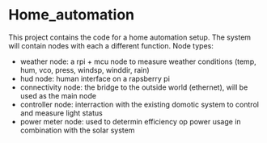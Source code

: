 # Home_automation

This project contains the code for a home automation setup. The system will contain nodes with each a different function.
Node types:
- weather node: a rpi + mcu node to measure weather conditions (temp, hum, vco, press, windsp, winddir, rain)
- hud node: human interface on a rapsberry pi
- connectivity node: the bridge to the outside world (ethernet), will be used as the main node
- controller node: interraction with the existing domotic system to control and measure light status
- power meter node: used to determin efficiency op power usage in combination with the solar system
